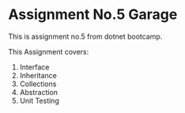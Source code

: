 # Assignment No.5 Garage

This is assignment no.5 from dotnet bootcamp.

This Assignment covers:

1. Interface
2. Inheritance
3. Collections
4. Abstraction
5. Unit Testing

